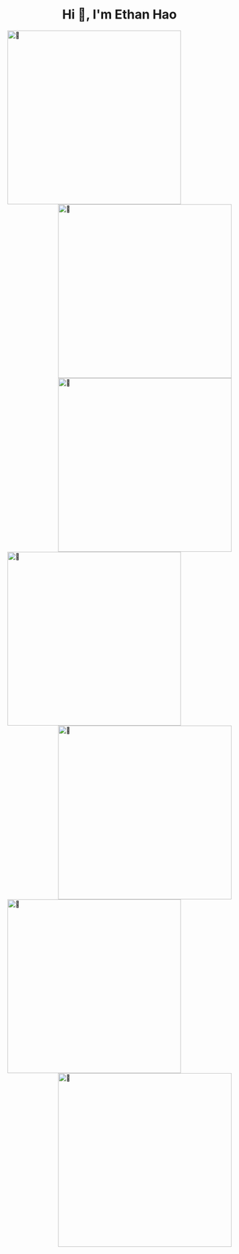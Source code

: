 <h1 align="center">Hi 👋, I'm Ethan Hao</h1>

[<img align="left" width="390" alt="🦑" src="https://gist.githubusercontent.com/ethan-yz-hao/94405221576f6cc430ba46972fd6f667/raw/basics.svg">](#)
[<img align="right" width="390" alt="🦑" src="https://gist.githubusercontent.com/ethan-yz-hao/94405221576f6cc430ba46972fd6f667/raw/lang.svg">](#)
[<img align="right" width="390" alt="🦑" src="https://gist.githubusercontent.com/ethan-yz-hao/94405221576f6cc430ba46972fd6f667/raw/iso.svg">](#)
[<img align="left" width="390" alt="🦑" src="https://gist.githubusercontent.com/ethan-yz-hao/94405221576f6cc430ba46972fd6f667/raw/people.svg">](#)
[<img align="right" width="390" alt="🦑" src="https://gist.githubusercontent.com/ethan-yz-hao/94405221576f6cc430ba46972fd6f667/raw/star.svg">](#)
[<img align="left" width="390" alt="🦑" src="https://gist.githubusercontent.com/ethan-yz-hao/94405221576f6cc430ba46972fd6f667/raw/cal.svg">](#)
[<img align="right" width="390" alt="🦑" src="https://gist.githubusercontent.com/ethan-yz-hao/94405221576f6cc430ba46972fd6f667/raw/person.svg">](#)

<!--
**ethan-yz-hao/ethan-yz-hao** is a ✨ _special_ ✨ repository because its `README.md` (this file) appears on your GitHub profile.

Here are some ideas to get you started:

- 🔭 I’m currently working on ...
- 🌱 I’m currently learning ...
- 👯 I’m looking to collaborate on ...
- 🤔 I’m looking for help with ...
- 💬 Ask me about ...
- 📫 How to reach me: ...
- 😄 Pronouns: ...
- ⚡ Fun fact: ...
-->
